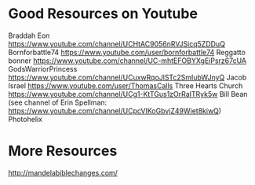 Good Resources on Youtube
==

Braddah Eon https://www.youtube.com/channel/UCHtAC9056nRVJSicq5ZDDuQ
Bornforbattle74  https://www.youtube.com/user/bornforbattle74
Reggatto bonner https://www.youtube.com/channel/UC-mhtEFOBYXgEiPsrz67cUA
GodsWarriorPrincess https://www.youtube.com/channel/UCuxwRqoJlSTc2SmIubWJnyQ
Jacob Israel https://www.youtube.com/user/ThomasCalls
Three Hearts Church https://www.youtube.com/channel/UCg1-KtTGus1zOrRaITRyk5w
Bill Bean (see channel of Erin Spellman: https://www.youtube.com/channel/UCpcVIKoGbvjZ49Wiet8kiwQ) 
Photohelix 

More Resources 
==

http://mandelabiblechanges.com/
